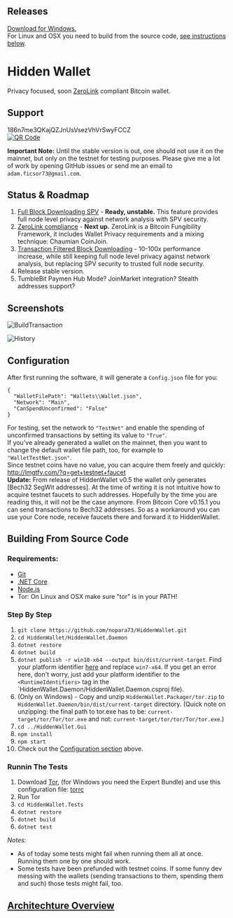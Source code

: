 ## Releases  
[Download for Windows.](https://github.com/nopara73/HiddenWallet/releases)  
For Linux and OSX you need to build from the source code, [see instructions below](https://github.com/nopara73/HiddenWallet#building-from-source-code).

# Hidden Wallet

Privacy focused, soon [ZeroLink](https://github.com/nopara73/ZeroLink) compliant Bitcoin wallet.  
  
## Support

186n7me3QKajQZJnUsVsezVhVrSwyFCCZ  
[![QR Code](http://i.imgur.com/grc5fBP.png)](https://www.smartbit.com.au/address/186n7me3QKajQZJnUsVsezVhVrSwyFCCZ)
  
**Important Note:** Until the stable version is out, one should not use it on the mainnet, but only on the testnet for testing purposes. Please give me a lot of work by opening GitHub issues or send me an email to `adam.ficsor73@gmail.com`.
  
## Status & Roadmap
1. [Full Block Downloading SPV](https://medium.com/@nopara73/bitcoin-privacy-landscape-in-2017-zero-to-hero-guidelines-and-research-a10d30f1e034) - **Ready, unstable.**  This feature provides full node level privacy against network analysis with SPV security.  
2. [ZeroLink compliance](https://github.com/nopara73/ZeroLink/) - **Next up.** ZeroLink is a Bitcoin Fungibility Framework, it includes Wallet Privacy requirements and a mixing technique: Chaumian CoinJoin.   
3. [Transaction Filtered Block Downloading](https://medium.com/@nopara73/full-node-level-privacy-even-for-mobile-wallets-transaction-filtered-full-block-downloading-wallet-16ef1847c21)  - 10-100x performance increase, while still keeping full node level privacy against network analysis, but replacing SPV security to trusted full node security.  
4. Release stable version.  
5. TumbleBit Paymen Hub Mode? JoinMarket integration? Stealth addresses support?

## Screenshots 

![BuildTransaction](https://i.imgur.com/EUX4zT4.png)  

![History](https://i.imgur.com/IQ0M37R.png)    

## Configuration

After first running the software, it will generate a `Config.json` file for you:  
```
{
  "WalletFilePath": "Wallets\\Wallet.json",
  "Network": "Main",
  "CanSpendUnconfirmed": "False"
}
```  
For testing, set the network to `"TestNet"` and enable the spending of unconfirmed transactions by setting its value to `"True"`.  
If you've already generated a wallet on the mainnet, then you want to change the default wallet file path, too, for example to `"WalletTestNet.json"`.  
Since testnet coins have no value, you can acquire them freely and quickly: http://lmgtfy.com/?q=get+testnet+faucet  
**Update:** From release of HiddenWallet v0.5 the wallet only generates [Bech32 SegWit addresses]. At the time of writing it is not intuitive how to acquire testnet faucets to such addresses. Hopefully by the time you are reading this, it will not be the case anymore. From Bitcoin Core v0.15.1 you can send transactions to Bech32 addresses. So as a workaround you can use your Core node, receive faucets there and forward it to HiddenWallet.  

## Building From Source Code  
  
### Requirements:  
- [Git](https://git-scm.com/downloads)  
- [.NET Core](https://www.microsoft.com/net/core)  
- [Node.js](https://nodejs.org/en/download/)
- Tor: On Linux and OSX make sure "tor" is in your PATH!
  
### Step By Step
  
1. `git clone https://github.com/nopara73/HiddenWallet.git`
2. `cd HiddenWallet/HiddenWallet.Daemon`  
3. `dotnet restore`  
4. `dotnet build`
5. `dotnet publish -r win10-x64 --output bin/dist/current-target`. Find your platform identifier [here](https://github.com/dotnet/docs/blob/master/docs/core/rid-catalog.md#windows-rids) and replace `win7-x64`.
If you get an error here, don't worry, just add your platform identifier to the `<RuntimeIdentifiers>` tag in the `HiddenWallet.Daemon/HiddenWallet.Daemon.csproj file).  
6. (Only on Windows) - Copy and unzip `HiddenWallet.Packager/tor.zip` to `HiddenWallet.Daemon/bin/dist/current-target` directory. (Quick note on unzipping: the final path to tor.exe has to be: `current-target/tor/Tor/tor.exe` and not: `current-target/tor/tor/Tor/tor.exe`.)
7. `cd ../HiddenWallet.Gui`
8. `npm install`
9. `npm start`
10. Check out the [Configuration section](https://github.com/nopara73/HiddenWallet#configuration) above.

### Runnin The Tests

1. Download [Tor](https://www.torproject.org/download/download), (for Windows you need the Expert Bundle) and use this configuration file: [torrc](https://github.com/nopara73/DotNetTor/blob/master/torrc)  
2. Run Tor 
3. `cd HiddenWallet.Tests`  
4. `dotnet restore`  
5. `dotnet build`  
6. `dotnet test`  

*Notes:* 
- As of today some tests might fail when running them all at once. Running them one by one should work.
- Some tests have been prefunded with testnet coins. If some funny dev messing with the wallets (sending transactions to them, spending them and such) those tests might fail, too.

## [Architechture Overview](https://github.com/nopara73/HiddenWallet/blob/master/HiddenWallet.Documentation/ArchitechtureOverview.md)
